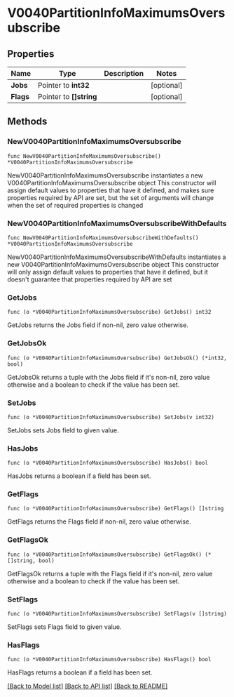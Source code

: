 # V0040PartitionInfoMaximumsOversubscribe

## Properties

Name | Type | Description | Notes
------------ | ------------- | ------------- | -------------
**Jobs** | Pointer to **int32** |  | [optional] 
**Flags** | Pointer to **[]string** |  | [optional] 

## Methods

### NewV0040PartitionInfoMaximumsOversubscribe

`func NewV0040PartitionInfoMaximumsOversubscribe() *V0040PartitionInfoMaximumsOversubscribe`

NewV0040PartitionInfoMaximumsOversubscribe instantiates a new V0040PartitionInfoMaximumsOversubscribe object
This constructor will assign default values to properties that have it defined,
and makes sure properties required by API are set, but the set of arguments
will change when the set of required properties is changed

### NewV0040PartitionInfoMaximumsOversubscribeWithDefaults

`func NewV0040PartitionInfoMaximumsOversubscribeWithDefaults() *V0040PartitionInfoMaximumsOversubscribe`

NewV0040PartitionInfoMaximumsOversubscribeWithDefaults instantiates a new V0040PartitionInfoMaximumsOversubscribe object
This constructor will only assign default values to properties that have it defined,
but it doesn't guarantee that properties required by API are set

### GetJobs

`func (o *V0040PartitionInfoMaximumsOversubscribe) GetJobs() int32`

GetJobs returns the Jobs field if non-nil, zero value otherwise.

### GetJobsOk

`func (o *V0040PartitionInfoMaximumsOversubscribe) GetJobsOk() (*int32, bool)`

GetJobsOk returns a tuple with the Jobs field if it's non-nil, zero value otherwise
and a boolean to check if the value has been set.

### SetJobs

`func (o *V0040PartitionInfoMaximumsOversubscribe) SetJobs(v int32)`

SetJobs sets Jobs field to given value.

### HasJobs

`func (o *V0040PartitionInfoMaximumsOversubscribe) HasJobs() bool`

HasJobs returns a boolean if a field has been set.

### GetFlags

`func (o *V0040PartitionInfoMaximumsOversubscribe) GetFlags() []string`

GetFlags returns the Flags field if non-nil, zero value otherwise.

### GetFlagsOk

`func (o *V0040PartitionInfoMaximumsOversubscribe) GetFlagsOk() (*[]string, bool)`

GetFlagsOk returns a tuple with the Flags field if it's non-nil, zero value otherwise
and a boolean to check if the value has been set.

### SetFlags

`func (o *V0040PartitionInfoMaximumsOversubscribe) SetFlags(v []string)`

SetFlags sets Flags field to given value.

### HasFlags

`func (o *V0040PartitionInfoMaximumsOversubscribe) HasFlags() bool`

HasFlags returns a boolean if a field has been set.


[[Back to Model list]](../README.md#documentation-for-models) [[Back to API list]](../README.md#documentation-for-api-endpoints) [[Back to README]](../README.md)


